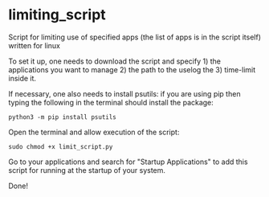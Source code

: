 # limiting_script
Script for limiting use of specified apps (the list of apps is in the script itself) written for linux


To set it up, one needs to download the script and specify 1) the applications you want to manage 2) the path to the uselog the 3) time-limit inside it.

If necessary, one also needs to install psutils: if you are using pip then typing the following in the terminal should install the package:
```
python3 -m pip install psutils
```


Open the terminal and allow execution of the script:

```
sudo chmod +x limit_script.py

```

Go to your applications and search for "Startup Applications" to add this script for running at the startup of your system.

Done!



